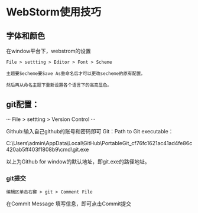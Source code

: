 # WebStorm使用技巧


## 字体和颜色
在window平台下，webstrom的设置
```node
File > settting > Editor > Font > Scheme

主题要Secheme要Save As重命名后才可以更改secheme的原有配置。

然后再从命名主题下重新设置各个语言下的高亮显色。
```

## git配置：
···
File > settting > Version Control
···

Github:输入自己github的账号和密码即可
Git：Path to Git executable：

C:\Users\admin\AppData\Local\GitHub\PortableGit_cf76fc1621ac41ad4fe86c420ab5ff403f1808b9\cmd\git.exe

以上为Github for window的默认地址，即git.exe的路径地址。

### git提交
```
编辑区单击右键 > git > Comment File
```

在Commit Message 填写信息，即可点击Commit提交